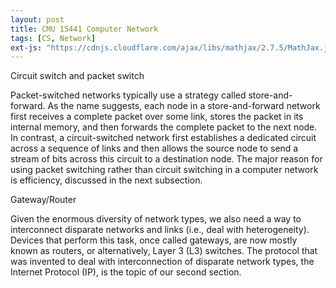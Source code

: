 ```yaml
---
layout: post
title: CMU 15441 Computer Network
tags: [CS, Network]
ext-js: "https://cdnjs.cloudflare.com/ajax/libs/mathjax/2.7.5/MathJax.js?config=TeX-MML-AM_CHTML"
---
```


Circuit switch and packet switch

Packet-switched networks typically use a strategy called store-and-forward. As the name suggests, each node in a store-and-forward network first receives a complete packet over some link, stores the packet in its internal memory, and then forwards the complete packet to the next node. In contrast, a circuit-switched network first establishes a dedicated circuit across a sequence of links and then allows the source node to send a stream of bits across this circuit to a destination node. The major reason for using packet switching rather than circuit switching in a computer network is efficiency, discussed in the next subsection.

Gateway/Router

Given the enormous diversity of network types, we also need a way to interconnect disparate networks and links (i.e., deal with heterogeneity). Devices that perform this task, once called gateways, are now mostly known as routers, or alternatively, Layer 3 (L3) switches. The protocol that was invented to deal with interconnection of disparate network types, the Internet Protocol (IP), is the topic of our second section.


